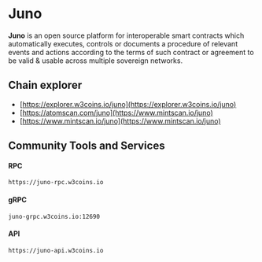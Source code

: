 # Juno

**Juno** is an open source platform for interoperable smart contracts which automatically executes, controls or documents a procedure of relevant events and actions according to the terms of such contract or agreement to be valid & usable across multiple sovereign networks.

## **Chain explorer**

* [https://explorer.w3coins.io/juno](https://explorer.w3coins.io/juno)
* [https://atomscan.com/juno](https://www.mintscan.io/juno)
* [https://www.mintscan.io/juno](https://www.mintscan.io/juno)

## Community Tools and Services

#### **RPC**

```
https://juno-rpc.w3coins.io
```

#### **gRPC**

```
juno-grpc.w3coins.io:12690
```

#### **API**

```
https://juno-api.w3coins.io
```

